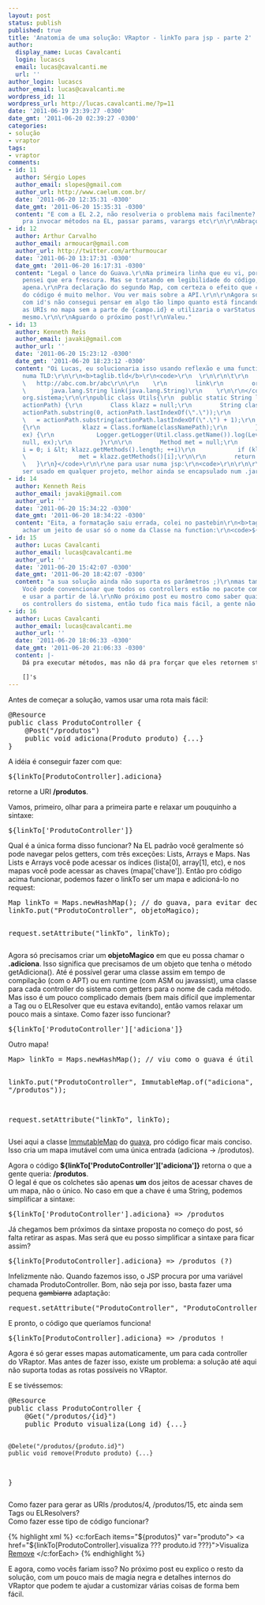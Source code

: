 ```yaml
---
layout: post
status: publish
published: true
title: 'Anatomia de uma solução: VRaptor - linkTo para jsp - parte 2'
author:
  display_name: Lucas Cavalcanti
  login: lucascs
  email: lucas@cavalcanti.me
  url: ''
author_login: lucascs
author_email: lucas@cavalcanti.me
wordpress_id: 11
wordpress_url: http://lucas.cavalcanti.me/?p=11
date: '2011-06-19 23:39:27 -0300'
date_gmt: '2011-06-20 02:39:27 -0300'
categories:
- solução
- vraptor
tags:
- vraptor
comments:
- id: 11
  author: Sérgio Lopes
  author_email: slopes@gmail.com
  author_url: http://www.caelum.com.br/
  date: '2011-06-20 12:35:31 -0300'
  date_gmt: '2011-06-20 15:35:31 -0300'
  content: "E com a EL 2.2, não resolveria o problema mais facilmente? Digo, já dá
    pra invocar métodos na EL, passar params, varargs etc\r\n\r\nAbraços"
- id: 12
  author: Arthur Carvalho
  author_email: armoucar@gmail.com
  author_url: http://twitter.com/arthurmoucar
  date: '2011-06-20 13:17:31 -0300'
  date_gmt: '2011-06-20 16:17:31 -0300'
  content: "Legal o lance do Guava.\r\nNa primeira linha que eu vi, por um momento
    pensei que era frescura. Mas se tratando em legibilidade do código, ainda valia
    apena.\r\nPra declaração do segundo Map, com certeza o efeito que causa na vizualização
    do código é muito melhor. Vou ver mais sobre a API.\r\n\r\nAgora sobre as URIs
    com id's não consegui pensar em algo tão limpo quanto está fincando.\r\nAdicionaria
    as URIs no mapa sem a parte de {campo.id} e utilizaria o varStatus do c:forEach
    mesmo.\r\n\r\nAguardo o próximo post!\r\nValeu."
- id: 13
  author: Kenneth Reis
  author_email: javaki@gmail.com
  author_url: ''
  date: '2011-06-20 15:23:12 -0300'
  date_gmt: '2011-06-20 18:23:12 -0300'
  content: "Oi Lucas, eu solucionaria isso usando reflexão e uma function declarada
    numa TLD:\r\n\r\n<b>taglib.tld</b>\r\n<code>\r\n  \r\n\r\n\t\r\n    1.1\r\n    cf\r\n
    \   http://abc.com.br/abc\r\n\r\n    \r\n        link\r\n        org.sistema.Utils\r\n
    \       java.lang.String link(java.lang.String)\r\n    \r\n\r\n</code>\r\n\r\n\r\n<b>org.sistema.Utils</b><code>\r\npackage
    org.sistema;\r\n\r\npublic class Utils{\r\n  public static String link(String
    actionPath) {\r\n        Class klazz = null;\r\n        String classNamePath =
    actionPath.substring(0, actionPath.lastIndexOf(\".\"));\r\n        String methodName
    \   = actionPath.substring(actionPath.lastIndexOf(\".\") + 1);\r\n        try
    {\r\n            klazz = Class.forName(classNamePath);\r\n        } catch (ClassNotFoundException
    ex) {\r\n            Logger.getLogger(Util.class.getName()).log(Level.SEVERE,
    null, ex);\r\n        }\r\n\r\n        Method met = null;\r\n        for (int
    i = 0; i &lt; klazz.getMethods().length; ++i)\r\n            if (klazz.getMethods()[i].getName().equals(methodName))\r\n
    \               met = klazz.getMethods()[i];\r\n\r\n        return met.getAnnotation(Post.class).value()[0];\r\n
    \   }\r\n}</code>\r\n\r\ne para usar numa jsp:\r\n<code>\r\n\r\n\r\n\r\n${cf:link('com.meusistema.controllers.ProdutoController.adiciona')}\r\n\r\n</code>\r\n\r\nPoderia
    ser usado em qualquer projeto, melhor ainda se encapsulado num .jar da vida! xD"
- id: 14
  author: Kenneth Reis
  author_email: javaki@gmail.com
  author_url: ''
  date: '2011-06-20 15:34:22 -0300'
  date_gmt: '2011-06-20 18:34:22 -0300'
  content: "Eita, a formatação saiu errada, colei no pastebin\r\n<b>taglib.tld</b>\r\nhttp://pastebin.com/dEgsu0Kk\r\n\r\n<b>org.sistema.Utils.java</b>\r\nhttp://pastebin.com/9mGyyxeR\r\n\r\nQueria
    achar um jeito de usar só o nome da Classe na function:\r\n<code>${cf:link('ProdutoController.adiciona')}"
- id: 15
  author: Lucas Cavalcanti
  author_email: lucas@cavalcanti.me
  author_url: ''
  date: '2011-06-20 15:42:07 -0300'
  date_gmt: '2011-06-20 18:42:07 -0300'
  content: "a sua solução ainda não suporta os parâmetros ;)\r\nmas também é interessante.
    Você pode convencionar que todos os controllers estão no pacote com.meusistema.controllers,
    e usar a partir de lá.\r\nNo próximo post eu mostro como saber quais são todos
    os controllers do sistema, então tudo fica mais fácil, a gente não precisa chutar."
- id: 16
  author: Lucas Cavalcanti
  author_email: lucas@cavalcanti.me
  author_url: ''
  date: '2011-06-20 18:06:33 -0300'
  date_gmt: '2011-06-20 21:06:33 -0300'
  content: |-
    Dá pra executar métodos, mas não dá pra forçar que eles retornem string. No caso em que os métodos do controller retornam void não tem muito o que fazer.

    []'s
---
```

<p>Antes de começar a solução, vamos usar uma rota mais fácil:</p>
<pre lang="java">
@Resource
public class ProdutoController {
    @Post("/produtos")
    public void adiciona(Produto produto) {...}
}
</pre>
<p>A idéia é conseguir fazer com que:</p>
<pre lang="html">
${linkTo[ProdutoController].adiciona}
</pre>
<p>retorne a URI <b>/produtos</b>.</p>
<p>Vamos, primeiro, olhar para a primeira parte e relaxar um pouquinho a sintaxe:</p>
<pre lang="html">
${linkTo['ProdutoController']}
</pre>
<p>Qual é a única forma disso funcionar?  Na EL padrão você geralmente só pode navegar pelos getters, com três exceções: Lists, Arrays e Maps. Nas Lists e Arrays você pode acessar os índices (lista[0], array[1], etc), e nos mapas você pode acessar as chaves (mapa['chave']). Então pro código acima funcionar, podemos fazer o linkTo ser um mapa e adicioná-lo no request:</p>
<pre lang="java">
Map<String, ?> linkTo = Maps.newHashMap(); // do guava, para evitar declarar os generics de novo
linkTo.put("ProdutoController", objetoMagico);

request.setAttribute("linkTo", linkTo);
</pre>
<p>Agora só precisamos criar um <b>objetoMagico</b> em que eu possa chamar o <b>.adiciona</b>. Isso significa que precisamos de um objeto que tenha o método getAdiciona(). Até é possível gerar uma classe assim em tempo de compilação (com o APT) ou em runtime (com ASM ou javassist), uma classe para cada controller do sistema com getters para o nome de cada método. Mas isso é um pouco complicado demais (bem mais difícil que implementar a Tag ou o ELResolver que eu estava evitando), então vamos relaxar um pouco mais a sintaxe. Como fazer isso funcionar?</p>
<pre lang="html">
${linkTo['ProdutoController']['adiciona']}
</pre>
<p>Outro mapa!</p>
<pre lang="java">
Map<String, Map<String,String>> linkTo = Maps.newHashMap(); // viu como o guava é útil aqui? ;)

linkTo.put("ProdutoController", ImmutableMap.of("adiciona", "/produtos"));

request.setAttribute("linkTo", linkTo);
</pre>
<p>Usei aqui a classe <a href="http://guava-libraries.googlecode.com/svn/tags/release09/javadoc/com/google/common/collect/ImmutableMap.html">ImmutableMap</a> do <a href="http://code.google.com/p/guava-libraries/">guava</a>, pro código ficar mais conciso. Isso cria um mapa imutável com uma única entrada (adiciona -> /produtos).</p>
<p>Agora o código <b>${linkTo['ProdutoController']['adiciona']}</b> retorna o que a gente queria: <b>/produtos</b>.<br />
O legal é que os colchetes são apenas <b>um</b> dos jeitos de acessar chaves de um mapa, não o único. No caso em que a chave é uma String, podemos simplificar a sintaxe:</p>
<pre lang="html">
${linkTo['ProdutoController'].adiciona} => /produtos
</pre>
<p>Já chegamos bem próximos da sintaxe proposta no começo do post, só falta retirar as aspas. Mas será que eu posso simplificar a sintaxe para ficar assim?</p>
<pre lang="html">
${linkTo[ProdutoController].adiciona} => /produtos (?)
</pre>
<p>Infelizmente não. Quando fazemos isso, o JSP procura por uma variável chamada ProdutoController. Bom, não seja por isso, basta fazer uma pequena <del datetime="2011-06-20T03:10:45+00:00">gambiarra</del> adaptação:</p>
<pre lang="java">
request.setAttribute("ProdutoController", "ProdutoController");
</pre>
<p>E pronto, o código que queríamos funciona!</p>
<pre lang="html">
${linkTo[ProdutoController].adiciona} => /produtos !
</pre>
<p>Agora é só gerar esses mapas automaticamente, um para cada controller do VRaptor. Mas antes de fazer isso, existe um problema: a solução até aqui não suporta todas as rotas possíveis no VRaptor.</p>
<p>E se tivéssemos:</p>
<pre lang="java">
@Resource
public class ProdutoController {
    @Get("/produtos/{id}")
    public Produto visualiza(Long id) {...}

    @Delete("/produtos/{produto.id}")
    public void remove(Produto produto) {...}
}
</pre>
<p>Como fazer para gerar as URIs /produtos/4, /produtos/15, etc ainda sem Tags ou ELResolvers?<br />
Como fazer esse tipo de código funcionar?</p>

{% highlight xml %}
<c:forEach items="${produtos}" var="produto">
   <a href="${linkTo[ProdutoController].visualiza ??? produto.id ???}">Visualiza</a>
   <a href="${linkTo[ProdutoController].remove ??? produto ???}">Remove</a>
</c:forEach>
{% endhighlight %}

<p>E agora, como vocês fariam isso? No próximo post eu explico o resto da solução, com um pouco mais de magia negra e detalhes internos do VRaptor que podem te ajudar a customizar várias coisas de forma bem fácil.</p>

